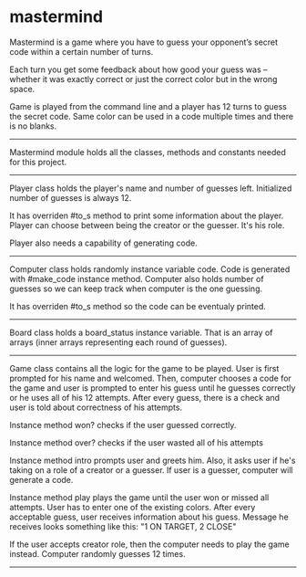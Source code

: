 # mastermind
Mastermind is a game where you have to guess your opponent’s secret code within a certain number of turns.

Each turn you get some feedback about how good your guess was – 
whether it was exactly correct or just the correct color but in the wrong space.

Game is played from the command line and a player has 12 turns to guess the secret code. 
Same color can be used in a code multiple times and there is no blanks.

---------------------------------------------------------------------------------------------------------

Mastermind module holds all the classes, methods and constants needed for this project.

---------------------------------------------------------------------------------------------------------

Player class holds the player's name and number of guesses left. Initialized number of guesses
is always 12.

It has overriden #to_s method to print some information about the player.
Player can choose between being the creator or the guesser. It's his role.

Player also needs a capability of generating code.

---------------------------------------------------------------------------------------------------------

Computer class holds randomly instance variable code. Code is generated with #make_code instance method.
Computer also holds number of guesses so we can keep track when computer is the one guessing.

It has overriden #to_s method so the code can be eventualy printed.

---------------------------------------------------------------------------------------------------------

Board class holds a board_status instance variable. That is an array of arrays 
(inner arrays representing each round of guesses).

---------------------------------------------------------------------------------------------------------

Game class contains all the logic for the game to be played. User is first prompted for his name 
and welcomed. Then, computer chooses a code for the game and user is prompted to enter his guess
until he guesses correctly or he uses all of his 12 attempts.
After every guess, there is a check and user is told about correctness of his attempts.

Instance method won? checks if the user guessed correctly.

Instance method over? checks if the user wasted all of his attempts

Instance method intro prompts user and greets him. Also, 
it asks user if he's taking on a role of a creator or a guesser.
If user is a guesser, computer will generate a code.

Instance method play plays the game until the user won or missed all attempts.
User has to enter one of the existing colors.
After every acceptable guess, user receives information about his guess.
Message he receives looks something like this: "1 ON TARGET, 2 CLOSE"

If the user accepts creator role, then the computer needs to play the game instead.
Computer randomly guesses 12 times.

---------------------------------------------------------------------------------------------------------